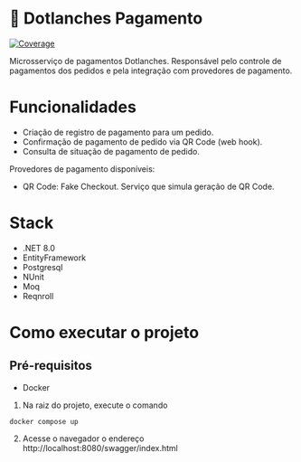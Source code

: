 # 💸 Dotlanches Pagamento

[![Coverage](https://sonarcloud.io/api/project_badges/measure?project=98Lanches_dotlanche-pagamento&metric=coverage)](https://sonarcloud.io/summary/new_code?id=98Lanches_dotlanche-pagamento)

Microsserviço de pagamentos Dotlanches. Responsável pelo controle de pagamentos dos pedidos e pela integração com provedores de pagamento.

# Funcionalidades
- Criação de registro de pagamento para um pedido.
- Confirmação de pagamento de pedido via QR Code (web hook).
- Consulta de situação de pagamento de pedido.

Provedores de pagamento disponíveis:
- QR Code: Fake Checkout. Serviço que simula geração de QR Code.

# Stack
- .NET 8.0
- EntityFramework
- Postgresql
- NUnit
- Moq
- Reqnroll

# Como executar o projeto

## Pré-requisitos
- Docker

1. Na raiz do projeto, execute o comando
```
docker compose up
```
2. Acesse o navegador o endereço http://localhost:8080/swagger/index.html
